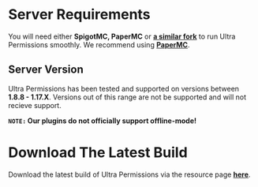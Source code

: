 # Server Requirements
You will need either **SpigotMC, PaperMC** or [**a similar fork**](https://github.com/SpiritenHasArrived/MC/blob/main/Server_Side/server_jars.md#bukkit--a-z) to run Ultra Permissions smoothly. We recommend using **[PaperMC](https://papermc.io/downloads)**.
<br>

## Server Version
Ultra Permissions has been tested and supported on versions between **1.8.8 - 1.17.X**. Versions out of this range are not be supported and will not recieve support.
<br>

**`NOTE:` Our plugins do not officially support offline-mode!**
<br>

# Download The Latest Build
Download the latest build of Ultra Permissions via the resource page **[here](https://www.spigotmc.org/resources/ultra-punishments.63511/)**.
